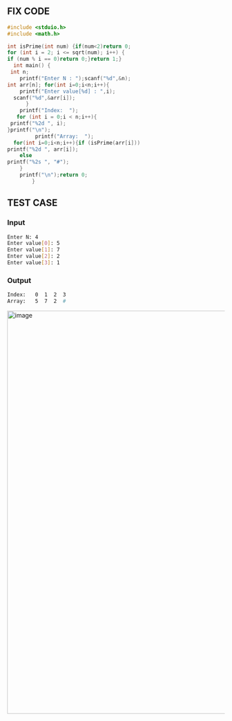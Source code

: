 ## FIX CODE
```c++
#include <stduio.h>
#include <math.h>

int isPrime(int num) {if(num<2)return 0;
for (int i = 2; i <= sqrt(num); i++) {
if (num % i == 0)return 0;}return 1;}
  int main() {
 int n;
    printf("Enter N : ");scanf("%d",&n);
int arr[n]; for(int i=0;i<n;i++){
    printf("Enter value[%d] : ",i);
  scanf("%d",&arr[i]);
      }
    printf("Index:  ");
   for (int i = 0;i < n;i++){
 printf("%2d ", i);
}printf("\n");
         printf("Array:  ");
  for(int i=0;i<n;i++){if (isPrime(arr[i]))
printf("%2d ", arr[i]); 
    else
printf("%2s ", "#"); 
    }
    printf("\n");return 0;
        }
```

## TEST CASE
### Input
```bash
Enter N: 4
Enter value[0]: 5
Enter value[1]: 7
Enter value[2]: 2
Enter value[3]: 1
```
### Output
```bash
Index:   0  1  2  3 
Array:   5  7  2  # 
```
<img width="1624" height="932" alt="image" src="https://github.com/user-attachments/assets/a6dcc491-0895-4ddc-8820-c008f0dfcf27" />

